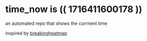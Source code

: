 # time_now is (( 1716411600178 ))

an automated repo that shows the currnent time

inspired by [breakingheatmap](https://github.com/breakingheatmap/breakingheatmap)